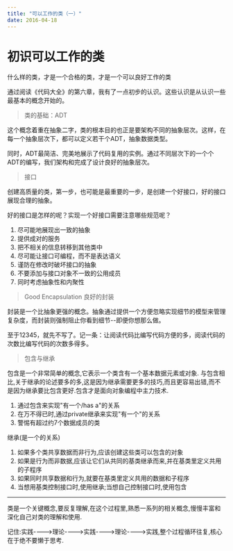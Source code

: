 ```yaml
---
title: "可以工作的类（一）"
date: 2016-04-18
---
```


# 初识可以工作的类

什么样的类，才是一个合格的类，才是一个可以良好工作的类

通过阅读《代码大全》的第六章，我有了一点初步的认识。这些认识是从认识一些最基本的概念开始的。

>类的基础：ADT

这个概念着重在抽象二字，类的根本目的也正是要架构不同的抽象层次。这样，在每一个抽象层次下，都可以定义若干个ADT，抽象数据类型。

同时，ADT最简洁、完美地展示了代码复用的实例。通过不同层次下的一个个ADT的编写，我们架构和完成了设计良好的抽象层次。

>接口

创建高质量的类，第一步，也可能是最重要的一步，是创建一个好接口，好的接口展现合理的抽象。

好的接口是怎样的呢？实现一个好接口需要注意哪些规范呢？

1. 尽可能地展现出一致的抽象
2. 提供成对的服务
3. 把不相关的信息转移到其他类中
4. 尽可能让接口可编程，而不是表达语义
5. 谨防在修改时破坏接口的抽象
6. 不要添加与接口对象不一致的公用成员
7. 同时考虑抽象性和内聚性

> Good Encapsulation 良好的封装

封装是一个比抽象更强的概念。抽象通过提供一个方便忽略实现细节的模型来管理复杂度，而封装则强制阻止你看到细节--即便你想那么做。

至于12345，就先不写了。记一条：让阅读代码比编写代码方便的多，阅读代码的次数比编写代码的次数多得多。

> 包含与继承

包含是一个非常简单的概念,它表示一个类含有一个基本数据元素或对象. 与包含相比,关于继承的论述要多的多,这是因为继承需要更多的技巧,而且更容易出错,而不是因为继承要比包含更好.包含才是面向对象编程中主力技术.

1. 通过包含来实现"有一个/has a"的关系
2. 在万不得已时,通过private继承来实现"有一个"的关系
3. 警惕有超过约7个数据成员的类

继承(是一个的关系)

1. 如果多个类共享数据而非行为,应该创建这些类可以包含的对象
2. 如果是行为而非数据,应该让它们从共同的基类继承而来,并在基类里定义共用的子程序
3. 如果同时共享数据和行为,就要在基类里定义共用的数据和子程序
4. 当想用基类控制接口时,使用继承;当想自己控制接口时,使用包含

---
类是一个关键概念,要反复理解,在这个过程里,熟悉一系列的相关概念,慢慢丰富和深化自己对类的理解和使用.

记住:实践---->理论---->实践---->理论---->实践,整个过程循环往复,核心在于绝不要懒于思考.
